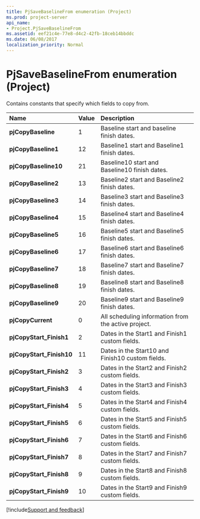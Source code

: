 ```yaml
---
title: PjSaveBaselineFrom enumeration (Project)
ms.prod: project-server
api_name:
- Project.PjSaveBaselineFrom
ms.assetid: eef21c4e-77e8-d4c2-42fb-18ceb14bbddc
ms.date: 06/08/2017
localization_priority: Normal
---
```



# PjSaveBaselineFrom enumeration (Project)

Contains constants that specify which fields to copy from.



|Name|Value|Description|
|:-----|:-----|:-----|
|**pjCopyBaseline**|1|Baseline start and baseline finish dates.|
|**pjCopyBaseline1**|12|Baseline1 start and Baseline1 finish dates.|
|**pjCopyBaseline10**|21|Baseline10 start and Baseline10 finish dates.|
|**pjCopyBaseline2**|13|Baseline2 start and Baseline2 finish dates.|
|**pjCopyBaseline3**|14|Baseline3 start and Baseline3 finish dates.|
|**pjCopyBaseline4**|15|Baseline4 start and Baseline4 finish dates.|
|**pjCopyBaseline5**|16|Baseline5 start and Baseline5 finish dates.|
|**pjCopyBaseline6**|17|Baseline6 start and Baseline6 finish dates.|
|**pjCopyBaseline7**|18|Baseline7 start and Baseline7 finish dates.|
|**pjCopyBaseline8**|19|Baseline8 start and Baseline8 finish dates.|
|**pjCopyBaseline9**|20|Baseline9 start and Baseline9 finish dates.|
|**pjCopyCurrent**|0|All scheduling information from the active project.|
|**pjCopyStart_Finish1**|2|Dates in the Start1 and Finish1 custom fields.|
|**pjCopyStart_Finish10**|11|Dates in the Start10 and Finish10 custom fields.|
|**pjCopyStart_Finish2**|3|Dates in the Start2 and Finish2 custom fields.|
|**pjCopyStart_Finish3**|4|Dates in the Start3 and Finish3 custom fields.|
|**pjCopyStart_Finish4**|5|Dates in the Start4 and Finish4 custom fields.|
|**pjCopyStart_Finish5**|6|Dates in the Start5 and Finish5 custom fields.|
|**pjCopyStart_Finish6**|7|Dates in the Start6 and Finish6 custom fields.|
|**pjCopyStart_Finish7**|8|Dates in the Start7 and Finish7 custom fields.|
|**pjCopyStart_Finish8**|9|Dates in the Start8 and Finish8 custom fields.|
|**pjCopyStart_Finish9**|10|Dates in the Start9 and Finish9 custom fields.|

[!include[Support and feedback](~/includes/feedback-boilerplate.md)]